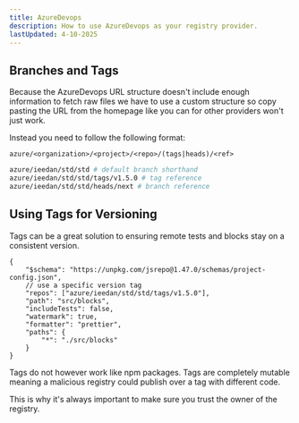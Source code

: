 ```yaml
---
title: AzureDevops
description: How to use AzureDevops as your registry provider.
lastUpdated: 4-10-2025
---
```


## Branches and Tags

Because the AzureDevops URL structure doesn't include enough information to fetch raw files we have to use a custom structure so copy pasting the URL from the homepage like you can for other providers won't just work.

Instead you need to follow the following format:

`azure/<organization>/<project>/<repo>/(tags|heads)/<ref>`

```sh
azure/ieedan/std/std # default branch shorthand
azure/ieedan/std/std/tags/v1.5.0 # tag reference
azure/ieedan/std/std/heads/next # branch reference
```

## Using Tags for Versioning

Tags can be a great solution to ensuring remote tests and blocks stay on a consistent version.

```jsonc showLineNumbers
{
	"$schema": "https://unpkg.com/jsrepo@1.47.0/schemas/project-config.json",
	// use a specific version tag
	"repos": ["azure/ieedan/std/std/tags/v1.5.0"],
	"path": "src/blocks",
	"includeTests": false,
	"watermark": true,
	"formatter": "prettier",
	"paths": {
		"*": "./src/blocks"
	}
}
```

Tags do not however work like npm packages. Tags are completely mutable meaning a malicious registry could publish over a tag with different code.

This is why it's always important to make sure you trust the owner of the registry.
